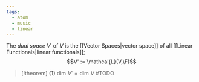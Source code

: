 ```yaml
---
tags:
  - atom
  - music
  - linear
---
```

The *dual space* $V'$ of $V$ is the [[Vector Spaces|vector space]] of all [[Linear Functionals|linear functionals]];
$$V' := \mathcal{L}(V,\F)$$

> [!theorem] **(1)** $\dim\,V' = \dim\,V$ #TODO 